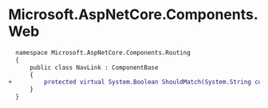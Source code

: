 # Microsoft.AspNetCore.Components.Web

```diff
  namespace Microsoft.AspNetCore.Components.Routing
  {
      public class NavLink : ComponentBase
      {
+         protected virtual System.Boolean ShouldMatch(System.String currentUriAbsolute) { throw null; }
      }
  }
```
